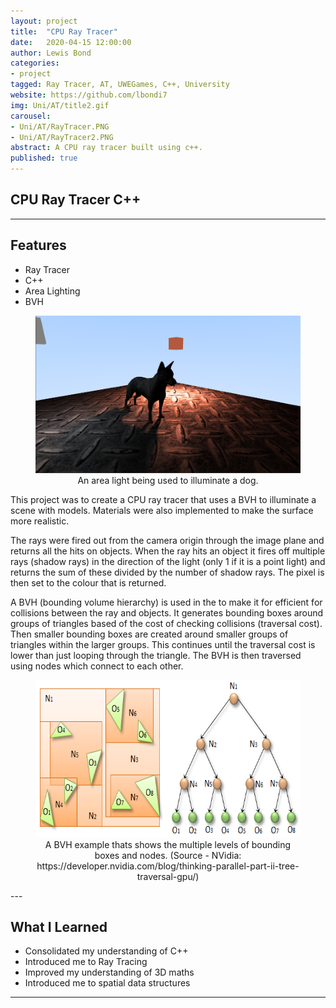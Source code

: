 ```yaml
---
layout: project
title:  "CPU Ray Tracer"
date:   2020-04-15 12:00:00
author: Lewis Bond
categories: 
- project
tagged: Ray Tracer, AT, UWEGames, C++, University
website: https://github.com/lbondi7
img: Uni/AT/title2.gif
carousel:
- Uni/AT/RayTracer.PNG
- Uni/AT/RayTracer2.PNG
abstract: A CPU ray tracer built using c++.
published: true
---
```


## CPU Ray Tracer C++

---

## Features

- Ray Tracer
- C++
- Area Lighting
- BVH

<center>
<figure>
    <a href="/assets/img/project/Uni/AT/RayTracer3.PNG"><img src="/assets/img/project/Uni/AT/RayTracer3.PNG" width="448" height="252"></a>
    <figcaption>An area light being used to illuminate a dog.</figcaption>
</figure>
</center>

This project was to create a CPU ray tracer that uses a BVH to illuminate a scene with models. Materials were also implemented to make the surface more realistic. 

The rays were fired out from the camera origin through the image plane and returns all the hits on objects. When the ray hits an object it fires off multiple rays (shadow rays) in the direction of the light (only 1 if it is a point light) and returns the sum of these divided by the number of shadow rays. The pixel is then set to the colour that is returned.

A BVH (bounding volume hierarchy) is used in the to make it for efficient for collisions between the ray and objects. It generates bounding boxes around groups of triangles based of the cost of checking collisions (traversal cost). Then smaller bounding boxes are created around smaller groups of triangles within the larger groups. This continues until the traversal cost is lower than just looping through the triangle. The BVH is then traversed using nodes which connect to each other.

<center>
<figure>
    <a href="/assets/img/project/Uni/AT/bvh.png"><img src="/assets/img/project/Uni/AT/bvh.png" width="448" height="252"></a>
    <figcaption>A BVH example thats shows the multiple levels of bounding boxes and nodes. (Source - NVidia: https://developer.nvidia.com/blog/thinking-parallel-part-ii-tree-traversal-gpu/)</figcaption>

</figure>
</center>
---

## What I Learned

 - Consolidated my understanding of C++
 - Introduced me to Ray Tracing
 - Improved my understanding of 3D maths
 - Introduced me to spatial data structures
 
---
